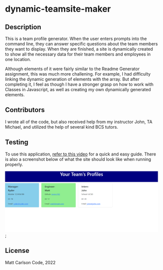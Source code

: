 # dynamic-teamsite-maker

## Description
This is a team profile generator.  When the user enters prompts into the command line, they can answer specific questions about the team members they want to display.  When they are finished, a site is dynamically created to show all the necessary data for their team members and employees in one location.

Although elements of it were fairly similar to the Readme Generator assignment, this was much more challening.  For example, I had difficulty linking the dynamic generation of elements with the array.  But after completing it, I feel as though I have a stronger grasp on how to work with Classes in Javascript, as well as creating my own dynamically generated elements.

## Contributors
I wrote all of the code, but also received help from my instructor John, TA Michael, and utilized the help of several kind BCS tutors.

## Testing
To use this application, [refer to this video](https://drive.google.com/file/d/1W6scgm3gqb0tr7L7XgUrYvpEKcUEAVpB/view) for a quick and easy guide.  There is also a screenshot below of what the site should look like when running properly.

![App Screenshot](profileSiteScreenshot.png);

## License
Matt Carlson Code, 2022